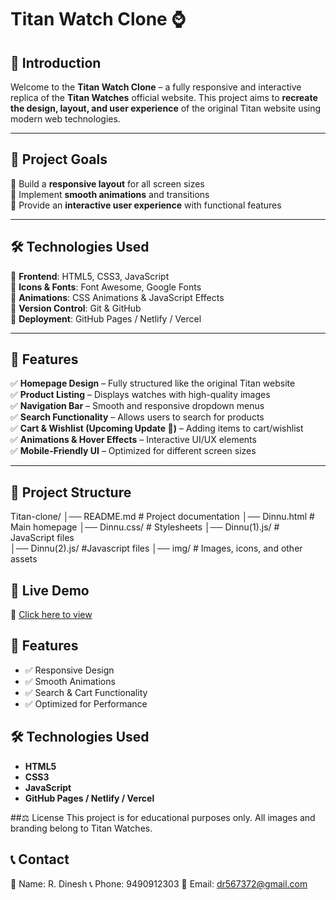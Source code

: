 


# Titan Watch Clone ⌚

## 🚀 Introduction  
Welcome to the **Titan Watch Clone** – a fully responsive and interactive replica of the **Titan Watches** official website. This project aims to **recreate the design, layout, and user experience** of the original Titan website using modern web technologies.

---

## 🎯 Project Goals  
🔹 Build a **responsive layout** for all screen sizes  
🔹 Implement **smooth animations** and transitions  
🔹 Provide an **interactive user experience** with functional features  

---

## 🛠️ Technologies Used  
🔹 **Frontend**: HTML5, CSS3, JavaScript  
🔹 **Icons & Fonts**: Font Awesome, Google Fonts  
🔹 **Animations**: CSS Animations & JavaScript Effects  
🔹 **Version Control**: Git & GitHub  
🔹 **Deployment**: GitHub Pages / Netlify / Vercel  

---

## 📌 Features  
✅ **Homepage Design** – Fully structured like the original Titan website  
✅ **Product Listing** – Displays watches with high-quality images  
✅ **Navigation Bar** – Smooth and responsive dropdown menus  
✅ **Search Functionality** – Allows users to search for products  
✅ **Cart & Wishlist (Upcoming Update 🚀)** – Adding items to cart/wishlist  
✅ **Animations & Hover Effects** – Interactive UI/UX elements  
✅ **Mobile-Friendly UI** – Optimized for different screen sizes  

---

## 📂 Project Structure  
Titan-clone/
│── README.md        # Project documentation 
│── Dinnu.html       # Main homepage 
│── Dinnu.css/             # Stylesheets
│── Dinnu(1).js/     # JavaScript files  
│── Dinnu(2).js/     #Javascript files
│── img/          # Images, icons, and other assets


## 🚀 Live Demo  
🔗 [Click here to view](https://your-live-demo-link.com)  

## 📌 Features  
- ✅ Responsive Design  
- ✅ Smooth Animations  
- ✅ Search & Cart Functionality  
- ✅ Optimized for Performance  

## 🛠 Technologies Used  
- **HTML5**  
- **CSS3**  
- **JavaScript**  
- **GitHub Pages / Netlify / Vercel**

##⚖️ License
This project is for educational purposes only. All images and branding belong to Titan Watches.

 ## 📞 Contact
📛 Name: R. Dinesh
📞 Phone: 9490912303
📧 Email: dr567372@gmail.com


  




